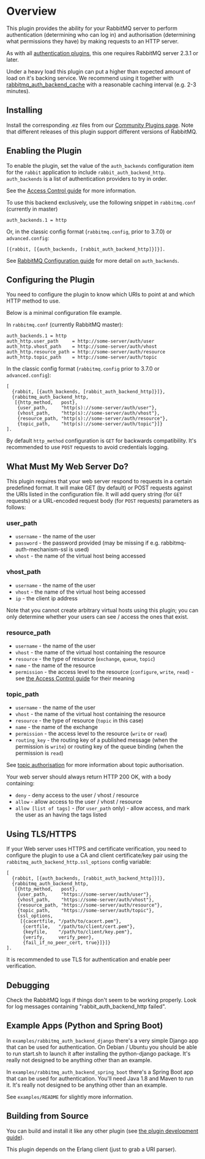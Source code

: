 # Overview

This plugin provides the ability for your RabbitMQ server to perform
authentication (determining who can log in) and authorisation
(determining what permissions they have) by making requests to an HTTP
server.

As with all [authentication plugins](http://rabbitmq.com/access-control.html), this one requires RabbitMQ server
2.3.1 or later.

Under a heavy load this plugin can put a higher than expected amount of load on it's backing service.
We recommend using it together with [rabbitmq_auth_backend_cache](http://github.com/rabbitmq/rabbitmq-auth-backend-cache)
with a reasonable caching interval (e.g. 2-3 minutes).

## Installing

Install the corresponding .ez files from our
[Community Plugins page](http://www.rabbitmq.com/community-plugins.html). Note that different
releases of this plugin support different versions of RabbitMQ.

## Enabling the Plugin

To enable the plugin, set the value of the `auth_backends` configuration item
for the `rabbit` application to include `rabbit_auth_backend_http`.
`auth_backends` is a list of authentication providers to try in order.

See the [Access Control guide](http://rabbitmq.com/access-control.html) for more information.

To use this backend exclusively, use the following snippet in `rabbitmq.conf` (currently
in master)

    auth_backends.1 = http

Or, in the classic config format (`rabbitmq.config`, prior to 3.7.0) or `advanced.config`:

    [{rabbit, [{auth_backends, [rabbit_auth_backend_http]}]}].

See [RabbitMQ Configuration guide](http://www.rabbitmq.com/configure.html) for more detail
on `auth_backends`.

## Configuring the Plugin

You need to configure the plugin to know which URIs to point at
and which HTTP method to use.

Below is a minimal configuration file example.

In `rabbitmq.conf` (currently RabbitMQ master):

    auth_backends.1 = http
    auth_http.user_path     = http://some-server/auth/user
    auth_http.vhost_path    = http://some-server/auth/vhost
    auth_http.resource_path = http://some-server/auth/resource
    auth_http.topic_path    = http://some-server/auth/topic

In the classic config format (`rabbitmq.config` prior to 3.7.0 or `advanced.config`):

    [
      {rabbit, [{auth_backends, [rabbit_auth_backend_http]}]},
      {rabbitmq_auth_backend_http,
       [{http_method,   post},
        {user_path,     "http(s)://some-server/auth/user"},
        {vhost_path,    "http(s)://some-server/auth/vhost"},
        {resource_path, "http(s)://some-server/auth/resource"},
        {topic_path,    "http(s)://some-server/auth/topic"}]}
    ].

By default `http_method` configuration is `GET` for backwards compatibility. It's recommended
to use `POST` requests to avoid credentials logging.

## What Must My Web Server Do?

This plugin requires that your web server respond to requests in a
certain predefined format. It will make GET (by default) or POST requests
against the URIs listed in the configuration file. It will add query string
(for `GET` requests) or a URL-encoded request body (for `POST` requests) parameters as follows:

### user_path

* `username` - the name of the user
* `password` - the password provided (may be missing if e.g. rabbitmq-auth-mechanism-ssl is used)
* `vhost`    - the name of the virtual host being accessed

### vhost_path

* `username`   - the name of the user
* `vhost`      - the name of the virtual host being accessed
* `ip`         - the client ip address

Note that you cannot create arbitrary virtual hosts using this plugin; you can only determine whether your users can see / access the ones that exist.

### resource_path

* `username`    - the name of the user
* `vhost`       - the name of the virtual host containing the resource
* `resource`    - the type of resource (`exchange`, `queue`, `topic`)
* `name`        - the name of the resource
* `permission`  - the access level to the resource (`configure`, `write`, `read`) - see [the Access Control guide](http://www.rabbitmq.com/access-control.html) for their meaning

### topic_path

* `username`    - the name of the user
* `vhost`       - the name of the virtual host containing the resource
* `resource`    - the type of resource (`topic` in this case)
* `name`        - the name of the exchange
* `permission`  - the access level to the resource (`write` or `read`)
* `routing_key` - the routing key of a published message (when the permission is `write`)
or routing key of the queue binding (when the permission is `read`)

See [topic authorisation](http://www.rabbitmq.com/access-control.html#topic-authorisation) for more information
about topic authorisation.

Your web server should always return HTTP 200 OK, with a body
containing:

* `deny`  - deny access to the user / vhost / resource
* `allow` - allow access to the user / vhost / resource
* `allow [list of tags]` - (for `user_path` only) - allow access, and mark the user as an having the tags listed

## Using TLS/HTTPS

If your Web server uses HTTPS and certificate verification, you need to
configure the plugin to use a CA and client certificate/key pair using the `rabbitmq_auth_backend_http.ssl_options` config variable:

    [
      {rabbit, [{auth_backends, [rabbit_auth_backend_http]}]},
      {rabbitmq_auth_backend_http,
       [{http_method,   post},
        {user_path,     "https://some-server/auth/user"},
        {vhost_path,    "https://some-server/auth/vhost"},
        {resource_path, "https://some-server/auth/resource"},
        {topic_path,    "https://some-server/auth/topic"},
        {ssl_options,
         [{cacertfile, "/path/to/cacert.pem"},
          {certfile,   "/path/to/client/cert.pem"},
          {keyfile,    "/path/to/client/key.pem"},
          {verify,     verify_peer},
          {fail_if_no_peer_cert, true}]}]}
    ].

It is recommended to use TLS for authentication and enable peer verification.


## Debugging

Check the RabbitMQ logs if things don't seem to be working
properly. Look for log messages containing "rabbit_auth_backend_http
failed".

## Example Apps (Python and Spring Boot)

In `examples/rabbitmq_auth_backend_django` there's a very simple
Django app that can be used for authentication. On Debian / Ubuntu you
should be able to run start.sh to launch it after installing the
python-django package. It's really not designed to be anything other
than an example.

In `examples/rabbitmq_auth_backend_spring_boot` there's a Spring Boot app
that can be used for authentication. You'll need Java 1.8 and Maven
to run it. It's really not designed to be anything other
than an example.

See `examples/README` for slightly more information.

## Building from Source

You can build and install it like any other plugin (see
[the plugin development guide](http://www.rabbitmq.com/plugin-development.html)).

This plugin depends on the Erlang client (just to grab a URI parser).
